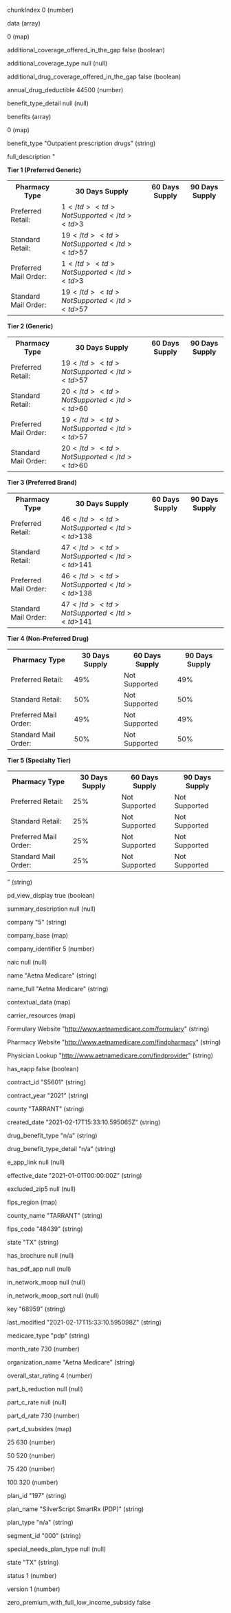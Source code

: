 chunkIndex
0
(number)



data
(array)



0
(map)


additional_coverage_offered_in_the_gap
false
(boolean)


additional_coverage_type
null
(null)


additional_drug_coverage_offered_in_the_gap
false
(boolean)


annual_drug_deductible
44500
(number)


benefit_type_detail
null
(null)



benefits
(array)



0
(map)


benefit_type
"Outpatient prescription drugs"
(string)


full_description
"<p><b>Tier 1 (Preferred Generic)</b></p><table><th><b>Pharmacy Type</b></th><th><b>30 Days Supply</b></th><th><b>60 Days Supply</b></th><th><b>90 Days Supply</b></th><tr><td>Preferred Retail:</td><td>$1</td><td>Not Supported</td><td>$3</td></tr><tr><td>Standard Retail:</td><td>$19</td><td>Not Supported</td><td>$57</td></tr><tr><td>Preferred Mail Order:</td><td>$1</td><td>Not Supported</td><td>$3</td></tr><tr><td>Standard Mail Order:</td><td>$19</td><td>Not Supported</td><td>$57</td></tr></table><p></p> <p><b>Tier 2 (Generic)</b></p><table><th><b>Pharmacy Type</b></th><th><b>30 Days Supply</b></th><th><b>60 Days Supply</b></th><th><b>90 Days Supply</b></th><tr><td>Preferred Retail:</td><td>$19</td><td>Not Supported</td><td>$57</td></tr><tr><td>Standard Retail:</td><td>$20</td><td>Not Supported</td><td>$60</td></tr><tr><td>Preferred Mail Order:</td><td>$19</td><td>Not Supported</td><td>$57</td></tr><tr><td>Standard Mail Order:</td><td>$20</td><td>Not Supported</td><td>$60</td></tr></table><p></p> <p><b>Tier 3 (Preferred Brand)</b></p><table><th><b>Pharmacy Type</b></th><th><b>30 Days Supply</b></th><th><b>60 Days Supply</b></th><th><b>90 Days Supply</b></th><tr><td>Preferred Retail:</td><td>$46</td><td>Not Supported</td><td>$138</td></tr><tr><td>Standard Retail:</td><td>$47</td><td>Not Supported</td><td>$141</td></tr><tr><td>Preferred Mail Order:</td><td>$46</td><td>Not Supported</td><td>$138</td></tr><tr><td>Standard Mail Order:</td><td>$47</td><td>Not Supported</td><td>$141</td></tr></table><p></p> <p><b>Tier 4 (Non-Preferred Drug)</b></p><table><th><b>Pharmacy Type</b></th><th><b>30 Days Supply</b></th><th><b>60 Days Supply</b></th><th><b>90 Days Supply</b></th><tr><td>Preferred Retail:</td><td>49%</td><td>Not Supported</td><td>49%</td></tr><tr><td>Standard Retail:</td><td>50%</td><td>Not Supported</td><td>50%</td></tr><tr><td>Preferred Mail Order:</td><td>49%</td><td>Not Supported</td><td>49%</td></tr><tr><td>Standard Mail Order:</td><td>50%</td><td>Not Supported</td><td>50%</td></tr></table><p></p> <p><b>Tier 5 (Specialty Tier)</b></p><table><th><b>Pharmacy Type</b></th><th><b>30 Days Supply</b></th><th><b>60 Days Supply</b></th><th><b>90 Days Supply</b></th><tr><td>Preferred Retail:</td><td>25%</td><td>Not Supported</td><td>Not Supported</td></tr><tr><td>Standard Retail:</td><td>25%</td><td>Not Supported</td><td>Not Supported</td></tr><tr><td>Preferred Mail Order:</td><td>25%</td><td>Not Supported</td><td>Not Supported</td></tr><tr><td>Standard Mail Order:</td><td>25%</td><td>Not Supported</td><td>Not Supported</td></tr></table><p></p>"
(string)


pd_view_display
true
(boolean)


summary_description
null
(null)


company
"5"
(string)



company_base
(map)


company_identifier
5
(number)


naic
null
(null)


name
"Aetna Medicare"
(string)


name_full
"Aetna Medicare"
(string)



contextual_data
(map)



carrier_resources
(map)


Formulary Website
"http://www.aetnamedicare.com/formulary"
(string)


Pharmacy Website
"http://www.aetnamedicare.com/findpharmacy"
(string)


Physician Lookup
"http://www.aetnamedicare.com/findprovider"
(string)


has_eapp
false
(boolean)


contract_id
"S5601"
(string)


contract_year
"2021"
(string)


county
"TARRANT"
(string)


created_date
"2021-02-17T15:33:10.595065Z"
(string)


drug_benefit_type
"n/a"
(string)


drug_benefit_type_detail
"n/a"
(string)


e_app_link
null
(null)


effective_date
"2021-01-01T00:00:00Z"
(string)


excluded_zip5
null
(null)



fips_region
(map)


county_name
"TARRANT"
(string)


fips_code
"48439"
(string)


state
"TX"
(string)


has_brochure
null
(null)


has_pdf_app
null
(null)


in_network_moop
null
(null)


in_network_moop_sort
null
(null)


key
"68959"
(string)


last_modified
"2021-02-17T15:33:10.595098Z"
(string)


medicare_type
"pdp"
(string)


month_rate
730
(number)


organization_name
"Aetna Medicare"
(string)


overall_star_rating
4
(number)


part_b_reduction
null
(null)


part_c_rate
null
(null)


part_d_rate
730
(number)



part_d_subsides
(map)


25
630
(number)


50
520
(number)


75
420
(number)


100
320
(number)


plan_id
"197"
(string)


plan_name
"SilverScript SmartRx (PDP)"
(string)


plan_type
"n/a"
(string)


segment_id
"000"
(string)


special_needs_plan_type
null
(null)


state
"TX"
(string)


status
1
(number)


version
1
(number)


zero_premium_with_full_low_income_subsidy
false